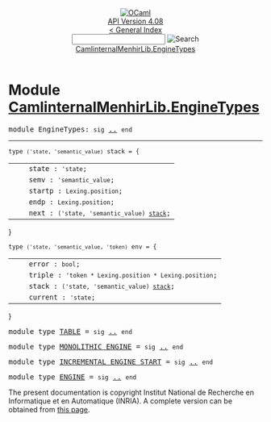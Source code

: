 <!-- ((! set title API !)) ((! set documentation !)) ((! set api !)) ((! set nobreadcrumb !)) -->
<div class="api"><header><nav class="toc brand"><a class="brand" href="https://ocaml.org/"><img src="colour-logo-gray.svg" class="svg" alt="OCaml"></a></nav><nav class="toc"><div class="toc_version"><a href="/docs" id="version-select">API Version 4.08</a></div><a href="index.html">&lt; General Index</a><div class="api_search"><input type="text" name="apisearch" id="api_search" oninput="mySearch(false);" onkeypress="this.oninput();" onclick="this.oninput();" onpaste="this.oninput();">
<img src="search_icon.svg" alt="Search" class="svg" onclick="mySearch(false)"></div>
<div id="search_results"></div><div class="toc_title"><a href="#top">CamlinternalMenhirLib.EngineTypes</a></div><ul></ul></nav></header>

<h1>Module <a href="type_CamlinternalMenhirLib.EngineTypes.html">CamlinternalMenhirLib.EngineTypes</a></h1>

<pre><span id="MODULEEngineTypes"><span class="keyword">module</span> EngineTypes</span>: <code class="code"><span class="keyword">sig</span></code> <a href="CamlinternalMenhirLib.EngineTypes.html">..</a> <code class="code"><span class="keyword">end</span></code></pre><hr width="100%">

<pre><code><span id="TYPEstack"><span class="keyword">type</span> <code class="type">('state, 'semantic_value)</code> stack</span> = {</code></pre><table class="typetable">
<tbody><tr>
<td align="left" valign="top">
<code>&nbsp;&nbsp;</code></td>
<td align="left" valign="top">
<code><span id="TYPEELTstack.state">state</span>&nbsp;: <code class="type">'state</code>;</code></td>

</tr>
<tr>
<td align="left" valign="top">
<code>&nbsp;&nbsp;</code></td>
<td align="left" valign="top">
<code><span id="TYPEELTstack.semv">semv</span>&nbsp;: <code class="type">'semantic_value</code>;</code></td>

</tr>
<tr>
<td align="left" valign="top">
<code>&nbsp;&nbsp;</code></td>
<td align="left" valign="top">
<code><span id="TYPEELTstack.startp">startp</span>&nbsp;: <code class="type">Lexing.position</code>;</code></td>

</tr>
<tr>
<td align="left" valign="top">
<code>&nbsp;&nbsp;</code></td>
<td align="left" valign="top">
<code><span id="TYPEELTstack.endp">endp</span>&nbsp;: <code class="type">Lexing.position</code>;</code></td>

</tr>
<tr>
<td align="left" valign="top">
<code>&nbsp;&nbsp;</code></td>
<td align="left" valign="top">
<code><span id="TYPEELTstack.next">next</span>&nbsp;: <code class="type">('state, 'semantic_value) <a href="CamlinternalMenhirLib.EngineTypes.html#TYPEstack">stack</a></code>;</code></td>

</tr></tbody></table>
}



<pre><code><span id="TYPEenv"><span class="keyword">type</span> <code class="type">('state, 'semantic_value, 'token)</code> env</span> = {</code></pre><table class="typetable">
<tbody><tr>
<td align="left" valign="top">
<code>&nbsp;&nbsp;</code></td>
<td align="left" valign="top">
<code><span id="TYPEELTenv.error">error</span>&nbsp;: <code class="type">bool</code>;</code></td>

</tr>
<tr>
<td align="left" valign="top">
<code>&nbsp;&nbsp;</code></td>
<td align="left" valign="top">
<code><span id="TYPEELTenv.triple">triple</span>&nbsp;: <code class="type">'token * Lexing.position * Lexing.position</code>;</code></td>

</tr>
<tr>
<td align="left" valign="top">
<code>&nbsp;&nbsp;</code></td>
<td align="left" valign="top">
<code><span id="TYPEELTenv.stack">stack</span>&nbsp;: <code class="type">('state, 'semantic_value) <a href="CamlinternalMenhirLib.EngineTypes.html#TYPEstack">stack</a></code>;</code></td>

</tr>
<tr>
<td align="left" valign="top">
<code>&nbsp;&nbsp;</code></td>
<td align="left" valign="top">
<code><span id="TYPEELTenv.current">current</span>&nbsp;: <code class="type">'state</code>;</code></td>

</tr></tbody></table>
}



<pre><span id="MODULETYPETABLE"><span class="keyword">module type</span> <a href="CamlinternalMenhirLib.EngineTypes.TABLE.html">TABLE</a></span> = <code class="code"><span class="keyword">sig</span></code> <a href="CamlinternalMenhirLib.EngineTypes.TABLE.html">..</a> <code class="code"><span class="keyword">end</span></code></pre>
<pre><span id="MODULETYPEMONOLITHIC_ENGINE"><span class="keyword">module type</span> <a href="CamlinternalMenhirLib.EngineTypes.MONOLITHIC_ENGINE.html">MONOLITHIC_ENGINE</a></span> = <code class="code"><span class="keyword">sig</span></code> <a href="CamlinternalMenhirLib.EngineTypes.MONOLITHIC_ENGINE.html">..</a> <code class="code"><span class="keyword">end</span></code></pre>
<pre><span id="MODULETYPEINCREMENTAL_ENGINE_START"><span class="keyword">module type</span> <a href="CamlinternalMenhirLib.EngineTypes.INCREMENTAL_ENGINE_START.html">INCREMENTAL_ENGINE_START</a></span> = <code class="code"><span class="keyword">sig</span></code> <a href="CamlinternalMenhirLib.EngineTypes.INCREMENTAL_ENGINE_START.html">..</a> <code class="code"><span class="keyword">end</span></code></pre>
<pre><span id="MODULETYPEENGINE"><span class="keyword">module type</span> <a href="CamlinternalMenhirLib.EngineTypes.ENGINE.html">ENGINE</a></span> = <code class="code"><span class="keyword">sig</span></code> <a href="CamlinternalMenhirLib.EngineTypes.ENGINE.html">..</a> <code class="code"><span class="keyword">end</span></code></pre>
<div class="copyright">The present documentation is copyright Institut National de Recherche en Informatique et en Automatique (INRIA). A complete version can be obtained from <a href="http://caml.inria.fr/pub/docs/manual-ocaml/">this page</a>.</div></div>